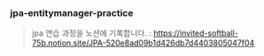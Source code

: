 ### jpa-entitymanager-practice


> jpa 연습 과정을 노션에 기록합니다. : https://invited-softball-75b.notion.site/JPA-520e8ad09b1d426db7d4403805047f04
